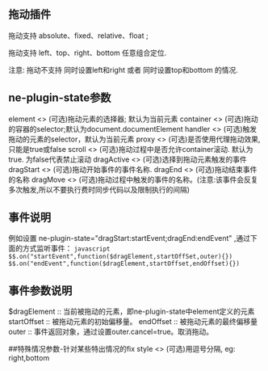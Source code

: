 ## 拖动插件
拖动支持 absolute、fixed、relative、float ;

拖动支持 left、top、right、bottom 任意组合定位.

注意: 拖动不支持 同时设置left和right 或者 同时设置top和bottom 的情况.

## ne-plugin-state参数
element <<String>> (可选)拖动元素的选择器; 默认为当前元素
container <<String>> (可选)拖动的容器的selector;默认为document.documentElement
handler <<String>> (可选)触发拖动的元素的selector，默认为当前元素
proxy <<Boolean>>  (可选)是否使用代理拖动效果,只能是true或false
scroll <<Boolean>> (可选)拖动过程中是否允许container滚动. 默认为true. 为false代表禁止滚动
dragActive <<String>> (可选)选择到拖动元素触发的事件
dragStart <<String>> (可选)拖动开始事件的事件名称.
dragEnd  <<String>> (可选)拖动结束事件的名称
dragMove  <<String>> (可选)拖动过程中触发的事件的名称。(注意:该事件会反复多次触发,所以不要执行费时同步代码以及限制执行的间隔)

## 事件说明
例如设置 ne-plugin-state="dragStart:startEvent;dragEnd:endEvent"  ,通过下面的方式监听事件：
``javascript
$$.on("startEvent",function($dragElement,startOffSet,outer){})
$$.on("endEvent",function($dragElement,startOffset,endOffset){})
``

## 事件参数说明
$dragElement :: 当前被拖动的元素，即ne-plugin-state中element定义的元素
startOffset :: 被拖动元素的初始偏移量。
endOffset  ::  被拖动元素的最终偏移量
outer :: 事件返回对象，通过设置outer.cancel=true。取消拖动。

##特殊情况参数-针对某些特出情况的fix
style <<String>> (可选)用逗号分隔, eg: right,bottom
